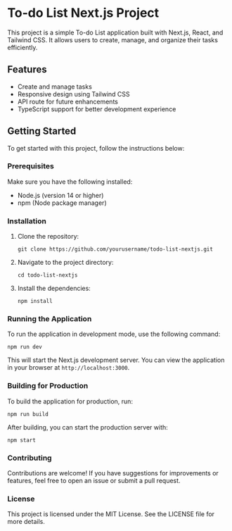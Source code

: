 # To-do List Next.js Project

This project is a simple To-do List application built with Next.js, React, and Tailwind CSS. It allows users to create, manage, and organize their tasks efficiently.

## Features

- Create and manage tasks
- Responsive design using Tailwind CSS
- API route for future enhancements
- TypeScript support for better development experience

## Getting Started

To get started with this project, follow the instructions below:

### Prerequisites

Make sure you have the following installed:

- Node.js (version 14 or higher)
- npm (Node package manager)

### Installation

1. Clone the repository:

   ```
   git clone https://github.com/yourusername/todo-list-nextjs.git
   ```

2. Navigate to the project directory:

   ```
   cd todo-list-nextjs
   ```

3. Install the dependencies:

   ```
   npm install
   ```

### Running the Application

To run the application in development mode, use the following command:

```
npm run dev
```

This will start the Next.js development server. You can view the application in your browser at `http://localhost:3000`.

### Building for Production

To build the application for production, run:

```
npm run build
```

After building, you can start the production server with:

```
npm start
```

### Contributing

Contributions are welcome! If you have suggestions for improvements or features, feel free to open an issue or submit a pull request.

### License

This project is licensed under the MIT License. See the LICENSE file for more details.